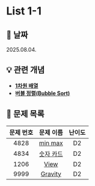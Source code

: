 # List 1-1

## 📆 날짜
2025.08.04.

## 💡 관련 개념

* [**1차원 배열**](https://github.com/ajjoona-git/TIL/blob/master/data-structure/array.md)
* [**버블 정렬(Bubble Sort)**](https://github.com/ajjoona-git/TIL/blob/master/algorithm/bubble-sort.md)

## 📌 문제 목록

| 문제 번호 | 문제 이름 | 난이도 | 
| :---: | :---: | :---: |
| 4828 | [min max](./4828/) | D2 |
| 4834 | [숫자 카드](./4834/) | D2 |
| 1206 | [View](./1206/) | D2 |
| 9999 | [Gravity](./9999/) | D2 |
